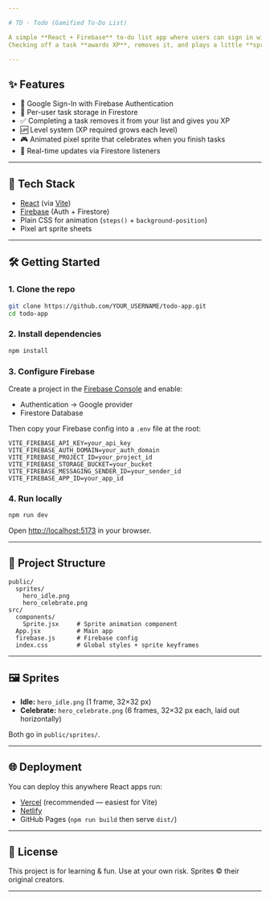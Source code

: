 ```yaml
---

# TD · Todo (Gamified To-Do List)

A simple **React + Firebase** to-do list app where users can sign in with Google, add tasks, and gain XP + levels by completing them.
Checking off a task **awards XP**, removes it, and plays a little **sprite celebration animation** 🎉

---
```


## ✨ Features

* 🔑 Google Sign-In with Firebase Authentication
* 📝 Per-user task storage in Firestore
* ✅ Completing a task removes it from your list and gives you XP
* 🆙 Level system (XP required grows each level)
* 🎮 Animated pixel sprite that celebrates when you finish tasks
* 🔄 Real-time updates via Firestore listeners

---

## 🚀 Tech Stack

* [React](https://reactjs.org/) (via [Vite](https://vitejs.dev/))
* [Firebase](https://firebase.google.com/) (Auth + Firestore)
* Plain CSS for animation (`steps()` + `background-position`)
* Pixel art sprite sheets

---

## 🛠️ Getting Started

### 1. Clone the repo

```bash
git clone https://github.com/YOUR_USERNAME/todo-app.git
cd todo-app
```

### 2. Install dependencies

```bash
npm install
```

### 3. Configure Firebase

Create a project in the [Firebase Console](https://console.firebase.google.com/) and enable:

* Authentication → Google provider
* Firestore Database

Then copy your Firebase config into a `.env` file at the root:

```env
VITE_FIREBASE_API_KEY=your_api_key
VITE_FIREBASE_AUTH_DOMAIN=your_auth_domain
VITE_FIREBASE_PROJECT_ID=your_project_id
VITE_FIREBASE_STORAGE_BUCKET=your_bucket
VITE_FIREBASE_MESSAGING_SENDER_ID=your_sender_id
VITE_FIREBASE_APP_ID=your_app_id
```

### 4. Run locally

```bash
npm run dev
```

Open [http://localhost:5173](http://localhost:5173) in your browser.

---

## 📁 Project Structure

```
public/
  sprites/
    hero_idle.png
    hero_celebrate.png
src/
  components/
    Sprite.jsx     # Sprite animation component
  App.jsx          # Main app
  firebase.js      # Firebase config
  index.css        # Global styles + sprite keyframes
```

---

## 🖼️ Sprites

* **Idle:** `hero_idle.png` (1 frame, 32×32 px)
* **Celebrate:** `hero_celebrate.png` (6 frames, 32×32 px each, laid out horizontally)

Both go in `public/sprites/`.

---

## 🌐 Deployment

You can deploy this anywhere React apps run:

* [Vercel](https://vercel.com/) (recommended — easiest for Vite)
* [Netlify](https://netlify.com/)
* GitHub Pages (`npm run build` then serve `dist/`)

---

## 📜 License

This project is for learning & fun. Use at your own risk. Sprites © their original creators.

---